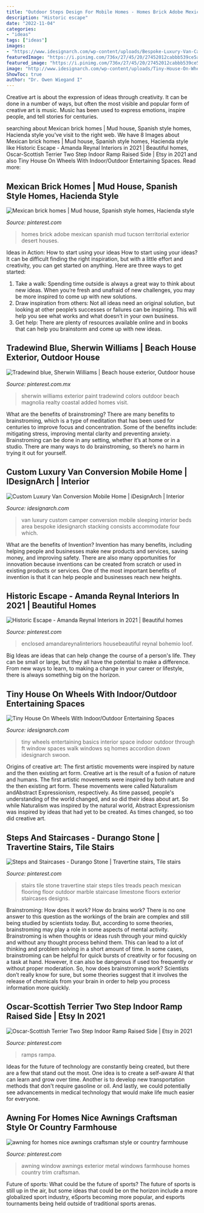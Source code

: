 ```yaml
---
title: "Outdoor Steps Design For Mobile Homes - Homes Brick Adobe Mexican Spanish Mud Tucson Territorial Exterior Desert Houses"
description: "Historic escape"
date: "2022-11-04"
categories:
- "ideas"
tags: ["ideas"]
images:
- "https://www.idesignarch.com/wp-content/uploads/Bespoke-Luxury-Van-Camper_7.jpg"
featuredImage: "https://i.pinimg.com/736x/27/45/20/27452012cabbb539ce5a1aa26f24f7db.jpg"
featured_image: "https://i.pinimg.com/736x/27/45/20/27452012cabbb539ce5a1aa26f24f7db.jpg"
image: "http://www.idesignarch.com/wp-content/uploads/Tiny-House-On-Wheels-With-Entertaining-Space_14.jpg"
ShowToc: true
author: "Dr. Owen Wiegand I"
---
```



Creative art is about the expression of ideas through creativity. It can be done in a number of ways, but often the most visible and popular form of creative art is music. Music has been used to express emotions, inspire people, and tell stories for centuries.

	

		
searching about Mexican brick homes | Mud house, Spanish style homes, Hacienda style you've visit to the right web. We have 8 Images about Mexican brick homes | Mud house, Spanish style homes, Hacienda style like Historic Escape - Amanda Reynal Interiors in 2021 | Beautiful homes, Oscar-Scottish Terrier Two Step Indoor Ramp Raised Side | Etsy in 2021 and also Tiny House On Wheels With Indoor/Outdoor Entertaining Spaces. Read more:
		
    
## Mexican Brick Homes | Mud House, Spanish Style Homes, Hacienda Style

<img loading=lazy src="https://i.pinimg.com/736x/80/fd/43/80fd4352f3b74598e1c535e5bb29c88f--adobe-homes-brick-homes.jpg" onerror="this.onerror=null;this.src='https://tse4.mm.bing.net/th?id=OIP.wnIICtdFocJNAWACBTMd8wHaE6&amp;pid=15.1';" alt="Mexican brick homes | Mud house, Spanish style homes, Hacienda style">

_Source: pinterest.com_

>homes brick adobe mexican spanish mud tucson territorial exterior desert houses. 

	

Ideas in Action: How to start using your ideas
How to start using your ideas? It can be difficult finding the right inspiration, but with a little effort and creativity, you can get started on anything. Here are three ways to get started: 
1. Take a walk: Spending time outside is always a great way to think about new ideas. When you’re fresh and unafraid of new challenges, you may be more inspired to come up with new solutions. 
2. Draw inspiration from others: Not all ideas need an original solution, but looking at other people’s successes or failures can be inspiring. This will help you see what works and what doesn’t in your own business. 
3. Get help: There are plenty of resources available online and in books that can help you brainstorm and come up with new ideas.

    
## Tradewind Blue, Sherwin Williams | Beach House Exterior, Outdoor House

<img loading=lazy src="https://i.pinimg.com/736x/53/fb/32/53fb32680e0d73e818705b5fb855f032.jpg" onerror="this.onerror=null;this.src='https://tse3.mm.bing.net/th?id=OIP.4NDjwV5nHzn3xHowRIhl1wHaH4&amp;pid=15.1';" alt="Tradewind blue, Sherwin Williams | Beach house exterior, Outdoor house">

_Source: pinterest.com.mx_

>sherwin williams exterior paint tradewind colors outdoor beach magnolia realty coastal added homes visit. 

	

What are the benefits of brainstroming?
There are many benefits to brainstroming, which is a type of meditation that has been used for centuries to improve focus and concentration. Some of the benefits include: mitigating stress, improving mental clarity and preventing anxiety. Brainstroming can be done in any setting, whether it’s at home or in a studio. There are many ways to do brainstroming, so there’s no harm in trying it out for yourself.

    
## Custom Luxury Van Conversion Mobile Home | IDesignArch | Interior

<img loading=lazy src="https://www.idesignarch.com/wp-content/uploads/Bespoke-Luxury-Van-Camper_7.jpg" onerror="this.onerror=null;this.src='https://tse1.mm.bing.net/th?id=OIP.dEllKXqHYPeBg1E40xxDpQHaLG&amp;pid=15.1';" alt="Custom Luxury Van Conversion Mobile Home | iDesignArch | Interior">

_Source: idesignarch.com_

>van luxury custom camper conversion mobile sleeping interior beds area bespoke idesignarch stacking consists accommodate four which. 

	

What are the benefits of Invention?
Invention has many benefits, including helping people and businesses make new products and services, saving money, and improving safety. There are also many opportunities for innovation because inventions can be created from scratch or used in existing products or services. One of the most important benefits of invention is that it can help people and businesses reach new heights.

    
## Historic Escape - Amanda Reynal Interiors In 2021 | Beautiful Homes

<img loading=lazy src="https://i.pinimg.com/736x/e4/c4/b4/e4c4b46e0fbb543cf4a157dc2e6b4329.jpg" onerror="this.onerror=null;this.src='https://tse3.mm.bing.net/th?id=OIP.WCnd3bcGmB8nKx-VJ59miQHaKa&amp;pid=15.1';" alt="Historic Escape - Amanda Reynal Interiors in 2021 | Beautiful homes">

_Source: pinterest.com_

>enclosed amandareynalinteriors housebeautiful reynal bohemio loof. 

	

Big Ideas are ideas that can help change the course of a person's life. They can be small or large, but they all have the potential to make a difference. From new ways to learn, to making a change in your career or lifestyle, there is always something big on the horizon.

    
## Tiny House On Wheels With Indoor/Outdoor Entertaining Spaces

<img loading=lazy src="http://www.idesignarch.com/wp-content/uploads/Tiny-House-On-Wheels-With-Entertaining-Space_14.jpg" onerror="this.onerror=null;this.src='https://tse2.mm.bing.net/th?id=OIP.fb3MStUpObzWryMLf5K3rAHaE5&amp;pid=15.1';" alt="Tiny House On Wheels With Indoor/Outdoor Entertaining Spaces">

_Source: idesignarch.com_

>tiny wheels entertaining basics interior space indoor outdoor through ft window spaces walk windows sq homes accordion down idesignarch swoon. 

	

Origins of creative art: The first artistic movements were inspired by nature and the then existing art form.
Creative art is the result of a fusion of nature and humans. The first artistic movements were inspired by both nature and the then existing art form. These movements were called Naturalism andAbstract Expressionism, respectively. As time passed, people's understanding of the world changed, and so did their ideas about art. So while Naturalism was inspired by the natural world, Abstract Expressionism was inspired by ideas that had yet to be created. As times changed, so too did creative art.

    
## Steps And Staircases - Durango Stone | Travertine Stairs, Tile Stairs

<img loading=lazy src="https://i.pinimg.com/736x/d6/0f/a6/d60fa6824b4e41873b702cc1b95c76bd--tile-on-stairs-stone-stairs.jpg" onerror="this.onerror=null;this.src='https://tse2.mm.bing.net/th?id=OIP.g0rczbNE8tiYqz05Wp4RfQHaKE&amp;pid=15.1';" alt="Steps and Staircases - Durango Stone | Travertine stairs, Tile stairs">

_Source: pinterest.com_

>stairs tile stone travertine stair steps tiles treads peach mexican flooring floor outdoor marble staircase limestone floors exterior staircases designs. 

	

Brainstroming: How does it work?
How do brains work? There is no one answer to this question as the workings of the brain are complex and still being studied by scientists today. But, according to some theories, brainstroming may play a role in some aspects of mental activity. Brainstroming is when thoughts or ideas rush through your mind quickly and without any thought process behind them. This can lead to a lot of thinking and problem solving in a short amount of time. In some cases, brainstroming can be helpful for quick bursts of creativity or for focusing on a task at hand. However, it can also be dangerous if used too frequently or without proper moderation. So, how does brainstroming work? Scientists don’t really know for sure, but some theories suggest that it involves the release of chemicals from your brain in order to help you process information more quickly.

    
## Oscar-Scottish Terrier Two Step Indoor Ramp Raised Side | Etsy In 2021

<img loading=lazy src="https://i.pinimg.com/736x/f0/07/68/f0076805fed3f99566fe507711025231.jpg" onerror="this.onerror=null;this.src='https://tse2.mm.bing.net/th?id=OIP.GAAUhC2tZlGXP-Szf8gLGgHaJ4&amp;pid=15.1';" alt="Oscar-Scottish Terrier Two Step Indoor Ramp Raised Side | Etsy in 2021">

_Source: pinterest.com_

>ramps rampa. 

	

Ideas for the future of technology are constantly being created, but there are a few that stand out the most. One idea is to create a self-aware AI that can learn and grow over time. Another is to develop new transportation methods that don't require gasoline or oil. And lastly, we could potentially see advancements in medical technology that would make life much easier for everyone.

    
## Awning For Homes Nice Awnings Craftsman Style Or Country Farmhouse

<img loading=lazy src="https://i.pinimg.com/736x/27/45/20/27452012cabbb539ce5a1aa26f24f7db.jpg" onerror="this.onerror=null;this.src='https://tse3.mm.bing.net/th?id=OIP.z2nPgpykh8qjTHIIg3tdygHaHa&amp;pid=15.1';" alt="awning for homes nice awnings craftsman style or country farmhouse">

_Source: pinterest.com_

>awning window awnings exterior metal windows farmhouse homes country trim craftsman. 

	

Future of sports: What could be the future of sports?
The future of sports is still up in the air, but some ideas that could be on the horizon include a more globalized sport industry, eSports becoming more popular, and esports tournaments being held outside of traditional sports arenas.

